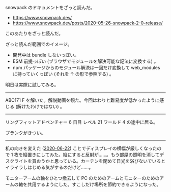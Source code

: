 snowpack のドキュメントをざっと読んだ。

- <https://www.snowpack.dev/>
- <https://www.snowpack.dev/posts/2020-05-26-snowpack-2-0-release/>

このあたりをざっと読んだ。

ざっと読んだ範囲でのイメージ。

- 開発中は bundle しないっぽい。
- ESM 前提っぽい (ブラウザでモジュールを解決可能な記法に変換する) 。
- npm パッケージからのモジュール解決は一回だけ変換して web_modules に持っていくっぽい (それを ↑ の形で参照する) 。

明日は実際に試してみる。

---

ABC171 F を解いた。解説動画を観た。今回はわりと難易度が低かったように感じる (解けたわけではない) 。

---

リングフィットアドベンチャー 6 日目 レベル 21 ワールド 4 の途中に居る。

プランクがきつい。

---

机の向きを変えた ([2020-06-22][]) ことでディスプレイの横幅が厳しくなったので 1 枚を縦置きにしてみた。縦にすると反射が……。もう部屋の照明を消してデスクライトを買おうかと思っている。カーテンを閉めて日光を浴びないでいるとイライラしはじめる気がするのだけど……。

モニターアームの軸をひとつ撤去して PC のためのアームとモニターのためのアームの軸を共用するようにした。すこしだけ場所を節約できるようになった。

[2020-06-22]: https://blog.bouzuya.net/2020/06/22/
